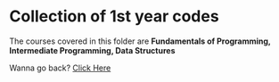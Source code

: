 # Collection of 1st year codes

The courses covered in this folder are **Fundamentals of Programming, Intermediate Programming, Data Structures**

Wanna go back? [Click Here](https://github.com/Akane625/School-Codes)
